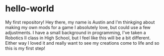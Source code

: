 # hello-world
My first repository!
Hey there, my name is Austin and I'm thinkging about making my own mods for a game I absolutely love, but could use a few adjustments. I have a small background in programming, I've taken a Robotics II class in High School, but I feel like this will be a bit different. Either way I loved it and really want to see my creations come to life and so this is my first step!
